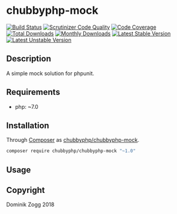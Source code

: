 # chubbyphp-mock

[![Build Status](https://api.travis-ci.org/chubbyphp/chubbyphp-mock.png?branch=master)](https://travis-ci.org/chubbyphp/chubbyphp-mock)
[![Scrutinizer Code Quality](https://scrutinizer-ci.com/g/chubbyphp/chubbyphp-mock/badges/quality-score.png?b=master)](https://scrutinizer-ci.com/g/chubbyphp/chubbyphp-mock/?branch=master)
[![Code Coverage](https://scrutinizer-ci.com/g/chubbyphp/chubbyphp-mock/badges/coverage.png?b=master)](https://scrutinizer-ci.com/g/chubbyphp/chubbyphp-mock/?branch=master)
[![Total Downloads](https://poser.pugx.org/chubbyphp/chubbyphp-mock/downloads.png)](https://packagist.org/packages/chubbyphp/chubbyphp-mock)
[![Monthly Downloads](https://poser.pugx.org/chubbyphp/chubbyphp-mock/d/monthly)](https://packagist.org/packages/chubbyphp/chubbyphp-mock)
[![Latest Stable Version](https://poser.pugx.org/chubbyphp/chubbyphp-mock/v/stable.png)](https://packagist.org/packages/chubbyphp/chubbyphp-mock)
[![Latest Unstable Version](https://poser.pugx.org/chubbyphp/chubbyphp-mock/v/unstable)](https://packagist.org/packages/chubbyphp/chubbyphp-mock)

## Description

A simple mock solution for phpunit.

## Requirements

 * php: ~7.0


## Installation

Through [Composer](http://getcomposer.org) as [chubbyphp/chubbyphp-mock][1].

```sh
composer require chubbyphp/chubbyphp-mock "~1.0"
```

## Usage

## Copyright

Dominik Zogg 2018


[1]: https://packagist.org/packages/chubbyphp/chubbyphp-mock
